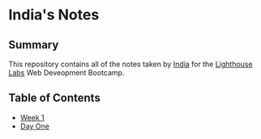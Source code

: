 # India's Notes
## Summary
This repository contains all of the notes taken by [India](https://github.com/icornell) for the [Lighthouse Labs](https://www.lighthouselabs.ca) Web Deveopment Bootcamp. 
## Table of Contents
* [Week 1](/Week_1/)
 * [Day One](/Week_1/Day_1/)

